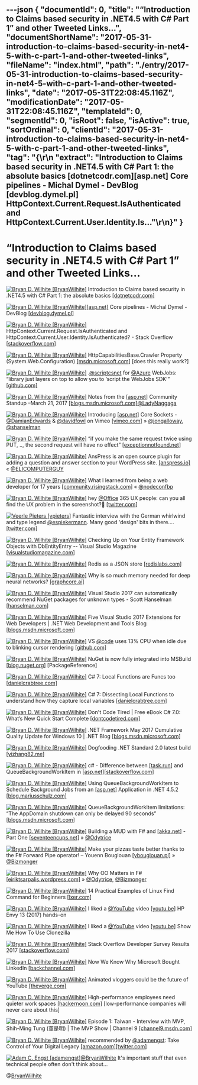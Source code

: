 ---json
{
  "documentId": 0,
  "title": "“Introduction to Claims based security in .NET4.5 with C# Part 1” and other Tweeted Links…",
  "documentShortName": "2017-05-31-introduction-to-claims-based-security-in-net4-5-with-c-part-1-and-other-tweeted-links",
  "fileName": "index.html",
  "path": "./entry/2017-05-31-introduction-to-claims-based-security-in-net4-5-with-c-part-1-and-other-tweeted-links",
  "date": "2017-05-31T22:08:45.116Z",
  "modificationDate": "2017-05-31T22:08:45.116Z",
  "templateId": 0,
  "segmentId": 0,
  "isRoot": false,
  "isActive": true,
  "sortOrdinal": 0,
  "clientId": "2017-05-31-introduction-to-claims-based-security-in-net4-5-with-c-part-1-and-other-tweeted-links",
  "tag": "{\r\n  \"extract\": \"Introduction to Claims based security in .NET4.5 with C# Part 1: the absolute basics [dotnetcodr.com][asp.net] Core pipelines - Michal Dymel - DevBlog [devblog.dymel.pl] HttpContext.Current.Request.IsAuthenticated and HttpContext.Current.User.Identity.Is...\"\r\n}"
}
---

# “Introduction to Claims based security in .NET4.5 with C# Part 1” and other Tweeted Links…

[<img alt="Bryan D. Wilhite [BryanWilhite]" src="https://songhay.blob.core.windows.net/shared-social-twitter/BryanWilhite.jpeg">](http://songhayblog.azurewebsites.net/ "Bryan D. Wilhite [BryanWilhite]") Introduction to Claims based security in .NET4.5 with C# Part 1: the absolute basics [[dotnetcodr.com]](https://dotnetcodr.com/2013/02/11/introduction-to-claims-based-security-in-net4-5-with-c-part-1/)

[<img alt="Bryan D. Wilhite [BryanWilhite]" src="https://songhay.blob.core.windows.net/shared-social-twitter/BryanWilhite.jpeg">](http://songhayblog.azurewebsites.net/ "Bryan D. Wilhite [BryanWilhite]")[[asp.net]](http://ASP.NET) Core pipelines - Michal Dymel - DevBlog [[devblog.dymel.pl]](https://devblog.dymel.pl/2017/03/20/asp-net-core-pipelines/)

[<img alt="Bryan D. Wilhite [BryanWilhite]" src="https://songhay.blob.core.windows.net/shared-social-twitter/BryanWilhite.jpeg">](http://songhayblog.azurewebsites.net/ "Bryan D. Wilhite [BryanWilhite]") HttpContext.Current.Request.IsAuthenticated and HttpContext.Current.User.Identity.IsAuthenticated? - Stack Overflow [[stackoverflow.com]](http://stackoverflow.com/questions/1379566/what-is-the-difference-between-httpcontext-current-request-isauthenticated-and-h)

[<img alt="Bryan D. Wilhite [BryanWilhite]" src="https://songhay.blob.core.windows.net/shared-social-twitter/BryanWilhite.jpeg">](http://songhayblog.azurewebsites.net/ "Bryan D. Wilhite [BryanWilhite]") HttpCapabilitiesBase.Crawler Property (System.Web.Configuration) [[msdn.microsoft.com]](https://msdn.microsoft.com/en-us/library/system.web.configuration.httpcapabilitiesbase.crawler(v=vs.110).aspx) [does this really work?]

[<img alt="Bryan D. Wilhite [BryanWilhite]" src="https://songhay.blob.core.windows.net/shared-social-twitter/BryanWilhite.jpeg">](http://songhayblog.azurewebsites.net/ "Bryan D. Wilhite [BryanWilhite]") .[@scriptcsnet](http://twitter.com/scriptcsnet) for [@Azure](http://twitter.com/Azure) WebJobs: “library just layers on top to allow you to ‘script the WebJobs SDK’” [[github.com]](https://github.com/Azure/azure-webjobs-sdk-script)

[<img alt="Bryan D. Wilhite [BryanWilhite]" src="https://songhay.blob.core.windows.net/shared-social-twitter/BryanWilhite.jpeg">](http://songhayblog.azurewebsites.net/ "Bryan D. Wilhite [BryanWilhite]") Notes from the [[asp.net]](http://ASP.NET) Community Standup –March 21, 2017 [[blogs.msdn.microsoft.com]](https://blogs.msdn.microsoft.com/webdev/2017/03/22/notes-from-the-asp-net-community-standup-march-21-2017/)[@LadyNaggaga](http://twitter.com/LadyNaggaga)

[<img alt="Bryan D. Wilhite [BryanWilhite]" src="https://songhay.blob.core.windows.net/shared-social-twitter/BryanWilhite.jpeg">](http://songhayblog.azurewebsites.net/ "Bryan D. Wilhite [BryanWilhite]") Introducing [[asp.net]](http://ASP.NET) Core Sockets - [@DamianEdwards](http://twitter.com/DamianEdwards) & [@davidfowl](http://twitter.com/davidfowl) on Vimeo [[vimeo.com]](https://vimeo.com/204078084) » [@jongalloway](http://twitter.com/jongalloway), [@shanselman](http://twitter.com/shanselman)

[<img alt="Bryan D. Wilhite [BryanWilhite]" src="https://songhay.blob.core.windows.net/shared-social-twitter/BryanWilhite.jpeg">](http://songhayblog.azurewebsites.net/ "Bryan D. Wilhite [BryanWilhite]") “if you make the same request twice using PUT, .., the second request will have no effect” [[exceptionnotfound.net]](https://www.exceptionnotfound.net/using-http-methods-correctly-in-asp-net-web-api/)

[<img alt="Bryan D. Wilhite [BryanWilhite]" src="https://songhay.blob.core.windows.net/shared-social-twitter/BryanWilhite.jpeg">](http://songhayblog.azurewebsites.net/ "Bryan D. Wilhite [BryanWilhite]") AnsPress is an open source plugin for adding a question and answer section to your WordPress site. [[anspress.io]](https://anspress.io/) « [@ELICOMPUTERGUY](http://twitter.com/ELICOMPUTERGUY)

[<img alt="Bryan D. Wilhite [BryanWilhite]" src="https://songhay.blob.core.windows.net/shared-social-twitter/BryanWilhite.jpeg">](http://songhayblog.azurewebsites.net/ "Bryan D. Wilhite [BryanWilhite]") What I learned from being a web developer for 17 years [[community.risingstack.com]](http://community.risingstack.com/ive-been-a-web-developer-for-17-years-and-this-is-what-i-learned-daniel-khan/) « [@nodeconfbp](http://twitter.com/nodeconfbp)

[<img alt="Bryan D. Wilhite [BryanWilhite]" src="https://songhay.blob.core.windows.net/shared-social-twitter/BryanWilhite.jpeg">](http://songhayblog.azurewebsites.net/ "Bryan D. Wilhite [BryanWilhite]") hey [@Office](http://twitter.com/Office) 365 UX people: can you all find the UX problem in the screenshot?😬 [[twitter.com]](https://twitter.com/BryanWilhite/status/868220243427995648/photo/1)

[<img alt="Veerle Pieters [vpieters]" src="https://songhay.blob.core.windows.net/shared-social-twitter/vpieters.png">](http://veerle.duoh.com/ "Veerle Pieters [vpieters]") Fantastic interview with the German whirlwind and type legend [@espiekermann](http://twitter.com/espiekermann). Many good 'design' bits in there.… [[twitter.com]](https://twitter.com/i/web/status/869450696214675456)

[<img alt="Bryan D. Wilhite [BryanWilhite]" src="https://songhay.blob.core.windows.net/shared-social-twitter/BryanWilhite.jpeg">](http://songhayblog.azurewebsites.net/ "Bryan D. Wilhite [BryanWilhite]") Checking Up on Your Entity Framework Objects with DbEntityEntry -- Visual Studio Magazine [[visualstudiomagazine.com]](https://visualstudiomagazine.com/articles/2017/03/01/check-ef-objects-dbentityentry.aspx)

[<img alt="Bryan D. Wilhite [BryanWilhite]" src="https://songhay.blob.core.windows.net/shared-social-twitter/BryanWilhite.jpeg">](http://songhayblog.azurewebsites.net/ "Bryan D. Wilhite [BryanWilhite]") Redis as a JSON store [[redislabs.com]](https://redislabs.com/blog/redis-as-a-json-store/)

[<img alt="Bryan D. Wilhite [BryanWilhite]" src="https://songhay.blob.core.windows.net/shared-social-twitter/BryanWilhite.jpeg">](http://songhayblog.azurewebsites.net/ "Bryan D. Wilhite [BryanWilhite]") Why is so much memory needed for deep neural networks? [[graphcore.ai]](https://www.graphcore.ai/blog/why-is-so-much-memory-needed-for-deep-neural-networks)

[<img alt="Bryan D. Wilhite [BryanWilhite]" src="https://songhay.blob.core.windows.net/shared-social-twitter/BryanWilhite.jpeg">](http://songhayblog.azurewebsites.net/ "Bryan D. Wilhite [BryanWilhite]") Visual Studio 2017 can automatically recommend NuGet packages for unknown types - Scott Hanselman [[hanselman.com]](https://www.hanselman.com/blog/VisualStudio2017CanAutomaticallyRecommendNuGetPackagesForUnknownTypes.aspx)

[<img alt="Bryan D. Wilhite [BryanWilhite]" src="https://songhay.blob.core.windows.net/shared-social-twitter/BryanWilhite.jpeg">](http://songhayblog.azurewebsites.net/ "Bryan D. Wilhite [BryanWilhite]") Five Visual Studio 2017 Extensions for Web Developers | .NET Web Development and Tools Blog [[blogs.msdn.microsoft.com]](https://blogs.msdn.microsoft.com/webdev/2017/03/21/five-visual-studio-2017-extensions-for-web-developers/)

[<img alt="Bryan D. Wilhite [BryanWilhite]" src="https://songhay.blob.core.windows.net/shared-social-twitter/BryanWilhite.jpeg">](http://songhayblog.azurewebsites.net/ "Bryan D. Wilhite [BryanWilhite]") VS [@code](http://twitter.com/code) uses 13% CPU when idle due to blinking cursor rendering [[github.com]](https://github.com/Microsoft/vscode/issues/22900)

[<img alt="Bryan D. Wilhite [BryanWilhite]" src="https://songhay.blob.core.windows.net/shared-social-twitter/BryanWilhite.jpeg">](http://songhayblog.azurewebsites.net/ "Bryan D. Wilhite [BryanWilhite]") NuGet is now fully integrated into MSBuild [[blog.nuget.org]](http://blog.nuget.org/20170316/NuGet-now-fully-integrated-into-MSBuild.html) [PackageReference]

[<img alt="Bryan D. Wilhite [BryanWilhite]" src="https://songhay.blob.core.windows.net/shared-social-twitter/BryanWilhite.jpeg">](http://songhayblog.azurewebsites.net/ "Bryan D. Wilhite [BryanWilhite]") C# 7: Local Functions are Funcs too [[danielcrabtree.com]](https://www.danielcrabtree.com/blog/84/c-sharp-7-local-functions-are-funcs-too)

[<img alt="Bryan D. Wilhite [BryanWilhite]" src="https://songhay.blob.core.windows.net/shared-social-twitter/BryanWilhite.jpeg">](http://songhayblog.azurewebsites.net/ "Bryan D. Wilhite [BryanWilhite]") C# 7: Dissecting Local Functions to understand how they capture local variables [[danielcrabtree.com]](https://www.danielcrabtree.com/blog/73/c-sharp-7-dissecting-local-functions-to-understand-how-they-capture-local-variables)

[<img alt="Bryan D. Wilhite [BryanWilhite]" src="https://songhay.blob.core.windows.net/shared-social-twitter/BryanWilhite.jpeg">](http://songhayblog.azurewebsites.net/ "Bryan D. Wilhite [BryanWilhite]") Don't Code Tired | Free eBook C# 7.0: What’s New Quick Start Complete [[dontcodetired.com]](http://dontcodetired.com/blog/post/Free-eBook-C-70-Whats-New-Quick-Start-Complete)

[<img alt="Bryan D. Wilhite [BryanWilhite]" src="https://songhay.blob.core.windows.net/shared-social-twitter/BryanWilhite.jpeg">](http://songhayblog.azurewebsites.net/ "Bryan D. Wilhite [BryanWilhite]") .NET Framework May 2017 Cumulative Quality Update for Windows 10 | .NET Blog [[blogs.msdn.microsoft.com]](https://blogs.msdn.microsoft.com/dotnet/2017/05/26/net-framework-may-2017-cumulative-quality-update-for-windows-10/)

[<img alt="Bryan D. Wilhite [BryanWilhite]" src="https://songhay.blob.core.windows.net/shared-social-twitter/BryanWilhite.jpeg">](http://songhayblog.azurewebsites.net/ "Bryan D. Wilhite [BryanWilhite]") Dogfooding .NET Standard 2.0 latest build [[yizhang82.me]](http://yizhang82.me/dogfooding-netstandard-2)

[<img alt="Bryan D. Wilhite [BryanWilhite]" src="https://songhay.blob.core.windows.net/shared-social-twitter/BryanWilhite.jpeg">](http://songhayblog.azurewebsites.net/ "Bryan D. Wilhite [BryanWilhite]") c# - Difference between [[task.run]](http://Task.Run) and QueueBackgroundWorkItem in [[asp.net]](http://Asp.Net)[[stackoverflow.com]](http://stackoverflow.com/questions/29938522/difference-between-task-run-and-queuebackgroundworkitem-in-asp-net)

[<img alt="Bryan D. Wilhite [BryanWilhite]" src="https://songhay.blob.core.windows.net/shared-social-twitter/BryanWilhite.jpeg">](http://songhayblog.azurewebsites.net/ "Bryan D. Wilhite [BryanWilhite]") Using QueueBackgroundWorkItem to Schedule Background Jobs from an [[asp.net]](http://ASP.NET) Application in .NET 4.5.2 [[blog.mariusschulz.com]](https://blog.mariusschulz.com/2014/05/07/scheduling-background-jobs-from-an-asp-net-application-in-net-4-5-2)

[<img alt="Bryan D. Wilhite [BryanWilhite]" src="https://songhay.blob.core.windows.net/shared-social-twitter/BryanWilhite.jpeg">](http://songhayblog.azurewebsites.net/ "Bryan D. Wilhite [BryanWilhite]") QueueBackgroundWorkItem limitations: “The AppDomain shutdown can only be delayed 90 seconds” [[blogs.msdn.microsoft.com]](https://blogs.msdn.microsoft.com/webdev/2014/06/04/queuebackgroundworkitem-to-reliably-schedule-and-run-background-processes-in-asp-net/)

[<img alt="Bryan D. Wilhite [BryanWilhite]" src="https://songhay.blob.core.windows.net/shared-social-twitter/BryanWilhite.jpeg">](http://songhayblog.azurewebsites.net/ "Bryan D. Wilhite [BryanWilhite]") Building a MUD with F# and [[akka.net]](http://Akka.NET) - Part One [[seventeencups.net]](https://www.seventeencups.net/building-a-mud-with-f-sharp-and-akka-net-part-one/) » [@Odytrice](http://twitter.com/Odytrice)

[<img alt="Bryan D. Wilhite [BryanWilhite]" src="https://songhay.blob.core.windows.net/shared-social-twitter/BryanWilhite.jpeg">](http://songhayblog.azurewebsites.net/ "Bryan D. Wilhite [BryanWilhite]") Make your pizzas taste better thanks to the F# Forward Pipe operator! – Youenn Bouglouan [[ybouglouan.pl]](http://www.ybouglouan.pl/2017/03/make-your-pizzas-taste-better-thanks-to-the-fsharp-forward-pipe-operator/) » [@Bizmonger](http://twitter.com/Bizmonger)

[<img alt="Bryan D. Wilhite [BryanWilhite]" src="https://songhay.blob.core.windows.net/shared-social-twitter/BryanWilhite.jpeg">](http://songhayblog.azurewebsites.net/ "Bryan D. Wilhite [BryanWilhite]") Why OO Matters in F# [[eiriktsarpalis.wordpress.com]](https://eiriktsarpalis.wordpress.com/2017/03/20/why-oo-matters-in-f/) » [@Odytrice](http://twitter.com/Odytrice), [@Bizmonger](http://twitter.com/Bizmonger)

[<img alt="Bryan D. Wilhite [BryanWilhite]" src="https://songhay.blob.core.windows.net/shared-social-twitter/BryanWilhite.jpeg">](http://songhayblog.azurewebsites.net/ "Bryan D. Wilhite [BryanWilhite]") 14 Practical Examples of Linux Find Command for Beginners [[lxer.com]](http://lxer.com/module/newswire/ext_link.php?rid=240419)

[<img alt="Bryan D. Wilhite [BryanWilhite]" src="https://songhay.blob.core.windows.net/shared-social-twitter/BryanWilhite.jpeg">](http://songhayblog.azurewebsites.net/ "Bryan D. Wilhite [BryanWilhite]") I liked a [@YouTube](http://twitter.com/YouTube) video [[youtu.be]](http://youtu.be/er1ZGy3ITfQ?a) HP Envy 13 (2017) hands-on

[<img alt="Bryan D. Wilhite [BryanWilhite]" src="https://songhay.blob.core.windows.net/shared-social-twitter/BryanWilhite.jpeg">](http://songhayblog.azurewebsites.net/ "Bryan D. Wilhite [BryanWilhite]") I liked a [@YouTube](http://twitter.com/YouTube) video [[youtu.be]](http://youtu.be/kFU-eG8UaTM?a) Show Me How To Use Clonezilla

[<img alt="Bryan D. Wilhite [BryanWilhite]" src="https://songhay.blob.core.windows.net/shared-social-twitter/BryanWilhite.jpeg">](http://songhayblog.azurewebsites.net/ "Bryan D. Wilhite [BryanWilhite]") Stack Overflow Developer Survey Results 2017 [[stackoverflow.com]](http://stackoverflow.com/insights/survey/2017/)

[<img alt="Bryan D. Wilhite [BryanWilhite]" src="https://songhay.blob.core.windows.net/shared-social-twitter/BryanWilhite.jpeg">](http://songhayblog.azurewebsites.net/ "Bryan D. Wilhite [BryanWilhite]") Now We Know Why Microsoft Bought LinkedIn [[backchannel.com]](https://backchannel.com/now-we-know-why-microsoft-bought-linkedin-dad742b3dd87#.16oew9rjg)

[<img alt="Bryan D. Wilhite [BryanWilhite]" src="https://songhay.blob.core.windows.net/shared-social-twitter/BryanWilhite.jpeg">](http://songhayblog.azurewebsites.net/ "Bryan D. Wilhite [BryanWilhite]") Animated vloggers could be the future of YouTube [[theverge.com]](http://www.theverge.com/2017/3/21/14994816/animated-vlogger-ai-kizuna-youtube-lets-play)

[<img alt="Bryan D. Wilhite [BryanWilhite]" src="https://songhay.blob.core.windows.net/shared-social-twitter/BryanWilhite.jpeg">](http://songhayblog.azurewebsites.net/ "Bryan D. Wilhite [BryanWilhite]") High-performance employees need quieter work spaces [[hackernoon.com]](http://hackernoon.com/58-of-high-performance-employees-say-they-need-more-quiet-work-spaces-4381241a6453#.767o5aq6p) [low-performance companies will never care about this]

[<img alt="Bryan D. Wilhite [BryanWilhite]" src="https://songhay.blob.core.windows.net/shared-social-twitter/BryanWilhite.jpeg">](http://songhayblog.azurewebsites.net/ "Bryan D. Wilhite [BryanWilhite]") Episode 1: Taiwan - Interview with MVP, Shih-Ming Tung (董是明) | The MVP Show | Channel 9 [[channel9.msdn.com]](https://channel9.msdn.com/Shows/MVP-Show/Episode-1-Taiwan-Interview-with-MVP-Shih-Ming-Tung)

[<img alt="Bryan D. Wilhite [BryanWilhite]" src="https://songhay.blob.core.windows.net/shared-social-twitter/BryanWilhite.jpeg">](http://songhayblog.azurewebsites.net/ "Bryan D. Wilhite [BryanWilhite]") recommended by [@adamengst](http://twitter.com/adamengst): Take Control of Your Digital Legacy [[amazon.com]](https://www.amazon.com/Take-Control-Your-Digital-Legacy-ebook/dp/B06WLJ31HW%3FSubscriptionId%3D1SW6D7X6ZXXR92KVX0G2%26tag%3Dthekintespacec00%26linkCode%3Dxm2%26camp%3D2025%26creative%3D165953%26creativeASIN%3DB06WLJ31HW)[[twitter.com]](https://twitter.com/BryanWilhite/status/869133773530648577/photo/1)

[<img alt="Adam C. Engst [adamengst]" src="https://songhay.blob.core.windows.net/shared-social-twitter/adamengst.jpg">](http://tidbits.com/adam/ "Adam C. Engst [adamengst]")[@BryanWilhite](http://twitter.com/BryanWilhite) It's important stuff that even technical people often don't think about...

@[BryanWilhite](https://twitter.com/BryanWilhite)
